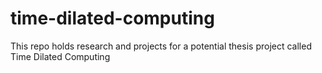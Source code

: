 # time-dilated-computing
This repo holds research and projects for a potential thesis project called Time Dilated Computing
